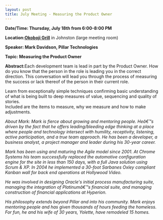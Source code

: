 ```yaml
---
layout: post
title: July Meeting - Measuring the Product Owner
---
```

<p><strong>Date/Time: Thursday, July 18th from 6:00-8:00 PM</strong></p>
<p><strong>Location:<a title="Okoboji Grill" href="http://bit.ly/qrQK1k">Okoboji Grill</a></strong> in Johnston (large meeting room)</p>
<p><strong>Speaker: Mark Davidson, Pillar Technologies<br />
</strong></p>
<p><strong>Topic: Measuring the Product Owner</strong></p>
<p><strong>Abstract:</strong>Each development team is lead in part by the Product Owner. How do you know that the person in the role is leading you in the correct direction. This conversation will lead you through the process of measuring the success or lack thereof of the person in their current role.</p>
<div>Learn from exceptionally simple techniques confirming basic understanding of what is being built to deep measures of value, sequencing and quality of stories.</div>
<div></div>
<div>Included are the items to measure, why we measure and how to make adjustments.</div>
<p><em>About Mark: Mark is fierce about growing and mentoring people. Heâ€™s driven by the fact that he offers leading/bleeding edge thinking at a place where people and technology intersect with humility, receptivity, listening, active participation, and a true team approach. He has been a developer, a business analyst, a project manager and leader during his 30-year career.</em></p>
<p><em>Mark has been using and maturing the Agile model since 2001. At Chrome Systems his team successfully replaced the automotive configuration engine for the site in less than 150 days, with a full Java solution using Scrum &amp; XP. In 2004 he implemented a 30-foot Sarbanes Oxley compliant Kanban wall for back end operations at Hollywood Video.</em></p>
<p><em>He was involved in designing Oracle's initial process manufacturing suite, managing the integration of Platinumâ€™s financial suite, and managing construction of financial applications at Hyperion.</em></p>
<p><em>His philosophy extends beyond Pillar and into his community. Mark enjoys mentoring people and has given thousands of hours feeding the homeless. For fun, he and his wife of 30 years, Yolette, have remodeled 15 homes.</em></p>
